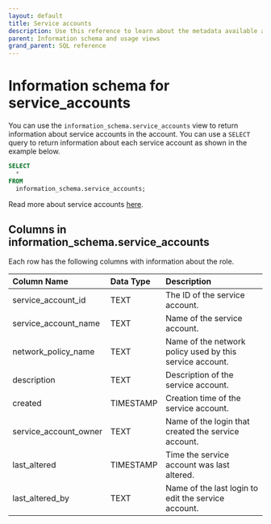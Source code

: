 ```yaml
---
layout: default
title: Service accounts
description: Use this reference to learn about the metadata available about service accounts using the information schema.
parent: Information schema and usage views
grand_parent: SQL reference
---
```


# Information schema for service_accounts

You can use the `information_schema.service_accounts` view to return information about service accounts in the account.
You can use a `SELECT` query to return information about each service account as shown in the example below.
```sql
SELECT
  *
FROM
  information_schema.service_accounts;
```

Read more about service accounts [here](../../managing-your-account/service-accounts.md).

## Columns in information_schema.service_accounts

Each row has the following columns with information about the role.

|  Column Name    | Data Type | Description                                                     |
|:----------------|:----------|:----------------------------------------------------------------|
| service_account_id   | TEXT      | The ID of the service account. |
| service_account_name | TEXT      | Name of the service account.                                               |
| network_policy_name  | TEXT      | Name of the network policy used by this service account. |
| description     | TEXT      | Description of the service account.                                        |
| created         | TIMESTAMP | Creation time of the service account.                                      |
| service_account_owner      | TEXT      | Name of the login that created the service account. |
| last_altered    | TIMESTAMP | Time the service account was last altered.                                 |
| last_altered_by | TEXT      | Name of the last login to edit the service account.                         |

